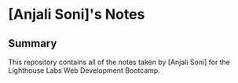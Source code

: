 # [Anjali Soni]'s Notes
## Summary

This repository contains all of the notes taken by [Anjali Soni] for the Lighthouse Labs Web Development Bootcamp. 
